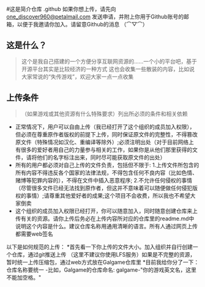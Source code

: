 #这是简介仓库 .github  如果你想上传，请先向 one_discover960@petalmail.com 发送申请，并附上你用于Github账号的邮箱，以便于我邀请你加入。请留意Github的消息 （⌒▽⌒）
## 这是什么？
> 这个是我自己搭建的一个方便分享互联网资源的……一个小的平台吧，基于开源平台其实是比较经济的一种方式
这也会收集一些散装的内容，比如说大家常说的“失传游戏”，欢迎大家一点一点收集

## 上传条件
> （如果游戏或其他资源有什么特殊要求）列出所必须的条件和相关依赖  
* 正常情况下，用户可以自由上传（我已经打开了这个组织的成员加入权限），但必须在尊重原作者版权的前提下上传，同时保证原文件的完整性，不得篡改原文件（特殊情况如汉化、重编译等除外）;必须注明出处（对于目前网络上有很多的爱好者用自己的力量参与相关的工作，如果你是从他们那里获得的文件，请将他们的名字标注出来，同时尽可能获取原文件的出处）
* 所有的用户都必须对自己上传的文件负责，包括但不限于:
  1.上传文件所包含的所有内容不得违反各个国家的法律法规，不得包含任何不良内容（比如色情、赌博等犯罪内容的），不得在文件中插入恶意程序;
  2.不允许任何侵权的事情（尽管很多文件已经无法找到原作者，但这并不意味着可以随便做任何侵犯版权的事情）;请尊重其他爱好者的成果;这个项目不会收费，所以我也不希望大家倒卖
* 这个组织的成员加入权限已经打开，你可以随意加入，同时随意创建仓库来上传有关的资源。请你上传后务必在上传内容所对应的仓库里的readme.md中说明这个内容是什么。建议仓库名称用通用清晰的语言。所有人通过网页上传都需要web签名

以下是如何规范的上传：
*首先看一下你上传的文件大小。加入组织并自行创建一个仓库，通过git推送上传 （这里不建议你使用LFS服务）如果是不完整的资源，暂时统一上传压缩包，通过web方式放在Galgame仓库里
*目前我给你分了一下：仓库名称要统一
-比如，Galgame的仓库命名:   galgame-"你的游戏英文名，这里不能加空格。"
